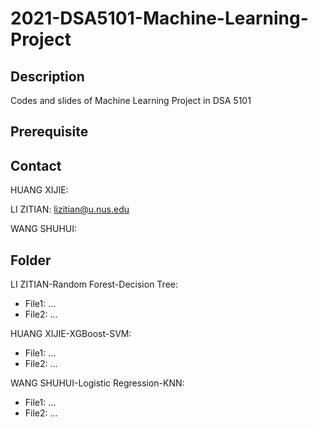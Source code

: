 # 2021-DSA5101-Machine-Learning-Project
## Description

Codes and slides of Machine Learning Project in DSA 5101

## Prerequisite

## Contact

HUANG XIJIE:

LI ZITIAN: lizitian@u.nus.edu

WANG SHUHUI:

## Folder

LI ZITIAN-Random Forest-Decision Tree:

+ File1: ...
+ File2: ...

HUANG XIJIE-XGBoost-SVM:

+ File1: ...
+ File2: ...

WANG SHUHUI-Logistic Regression-KNN:

+ File1: ...
+ File2: ...